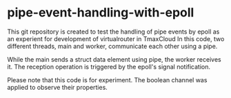 # pipe-event-handling-with-epoll

This git repository is created to test the handling of pipe events by epoll as an experient for development of virtualrouter in TmaxCloud
In this code, two different threads, main and worker, communicate each other using a pipe. 

While the main sends a struct data element using pipe, the worker receives it.
The reception operation is triggered by the epoll's signal notification. 

Please note that this code is for experiment. The boolean channel was applied to observe their properties.

